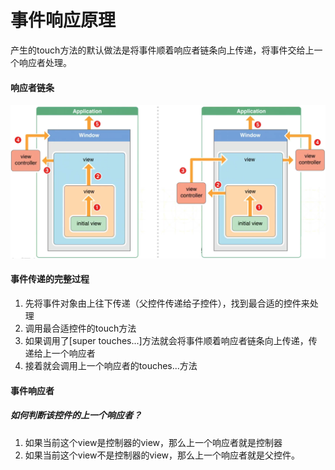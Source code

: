 # 事件响应原理

产生的touch方法的默认做法是将事件顺着响应者链条向上传递，将事件交给上一个响应者处理。

#### 响应者链条

![](/assets/响应者链条.png)

#### 事件传递的完整过程

1. 先将事件对象由上往下传递（父控件传递给子控件），找到最合适的控件来处理
2. 调用最合适控件的touch方法
3. 如果调用了\[super touches...\]方法就会将事件顺着响应者链条向上传递，传递给上一个响应者
4. 接着就会调用上一个响应者的touches...方法

#### 事件响应者

##### 如何判断该控件的上一个响应者？

1. 如果当前这个view是控制器的view，那么上一个响应者就是控制器
2. 如果当前这个view不是控制器的view，那么上一个响应者就是父控件。





